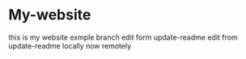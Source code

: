 # My-website
this is my website
exmple branch
edit form update-readme
edit from update-readme locally now remotely
